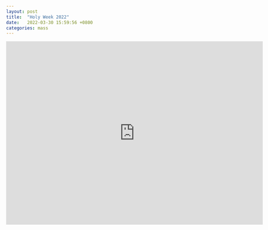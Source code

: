 ```yaml
---
layout: post
title:  "Holy Week 2022"
date:   2022-03-30 15:59:56 +0800
categories: mass 
---
```

<iframe width="700" height="500" frameborder="0" scrolling="no" src="https://onedrive.live.com/embed?resid=28D30CD16EF47546%21111&authkey=%21AOflUYLMvdBJW1c&em=2&wdAllowInteractivity=False&wdHideGridlines=True&wdHideHeaders=True&wdDownloadButton=True&wdInConfigurator=True"></iframe>
